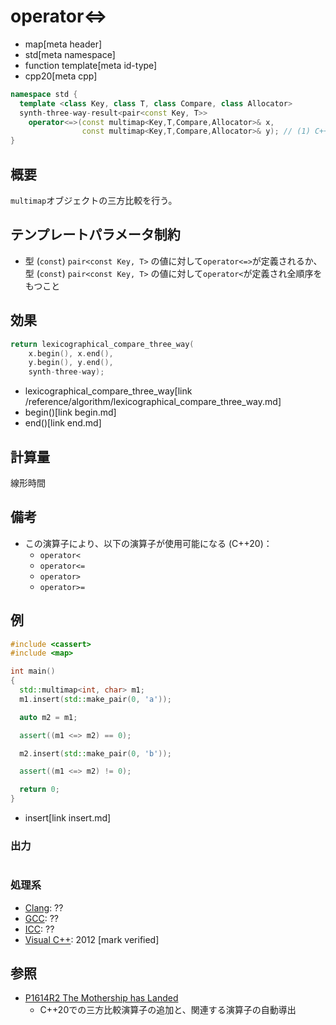 # operator<=>
* map[meta header]
* std[meta namespace]
* function template[meta id-type]
* cpp20[meta cpp]

```cpp
namespace std {
  template <class Key, class T, class Compare, class Allocator>
  synth-three-way-result<pair<const Key, T>>
    operator<=>(const multimap<Key,T,Compare,Allocator>& x,
                const multimap<Key,T,Compare,Allocator>& y); // (1) C++20
}
```

## 概要
`multimap`オブジェクトの三方比較を行う。


## テンプレートパラメータ制約
- 型 (`const`) `pair<const Key, T>` の値に対して`operator<=>`が定義されるか、型 (`const`) `pair<const Key, T>` の値に対して`operator<`が定義され全順序をもつこと


## 効果
```cpp
return lexicographical_compare_three_way(
    x.begin(), x.end(),
    y.begin(), y.end(),
    synth-three-way);
```
* lexicographical_compare_three_way[link /reference/algorithm/lexicographical_compare_three_way.md]
* begin()[link begin.md]
* end()[link end.md]


## 計算量
線形時間


## 備考
- この演算子により、以下の演算子が使用可能になる (C++20)：
    - `operator<`
    - `operator<=`
    - `operator>`
    - `operator>=`



## 例
```cpp example
#include <cassert>
#include <map>

int main()
{
  std::multimap<int, char> m1;
  m1.insert(std::make_pair(0, 'a'));

  auto m2 = m1;

  assert((m1 <=> m2) == 0);

  m2.insert(std::make_pair(0, 'b'));

  assert((m1 <=> m2) != 0);

  return 0;
}
```
* insert[link insert.md]

### 出力
```
```

### 処理系
- [Clang](/implementation.md#clang): ??
- [GCC](/implementation.md#gcc): ??
- [ICC](/implementation.md#icc): ??
- [Visual C++](/implementation.md#visual_cpp): 2012 [mark verified]


## 参照
- [P1614R2 The Mothership has Landed](https://www.open-std.org/jtc1/sc22/wg21/docs/papers/2019/p1614r2.html)
    - C++20での三方比較演算子の追加と、関連する演算子の自動導出
